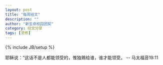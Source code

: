 ```yaml
---
layout: post
title: "每周经文"
description: ""
author: "新生命校园团契"
category: 经文分享
tags: [灵修]
---
```

{% include JB/setup %}

耶稣说：“这话不是人都能领受的，惟独赐给谁，谁才能领受。 -- 马太福音19:11
